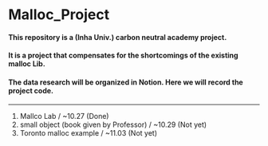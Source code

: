 # Malloc_Project
#### This repository is a (Inha Univ.) carbon neutral academy project. 
#### It is a project that compensates for the shortcomings of the existing malloc Lib.
#### The data research will be organized in Notion. Here we will record the project code.

***
1. Mallco Lab / ~10.27                                       (Done)
2. small object (book given by Professor) / ~10.29           (Not yet)
3. Toronto malloc example / ~11.03                           (Not yet)


